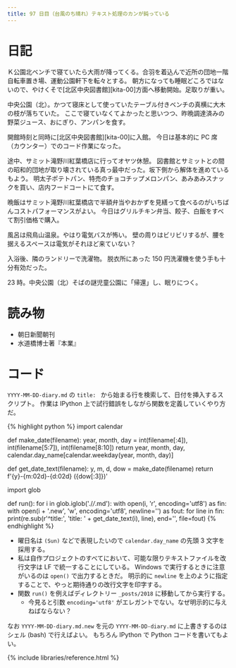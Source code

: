 ```yaml
---
title: 97 日目（台風のち晴れ）テキスト処理のカンが鈍っている
---
```


# 日記

Ｋ公園北ベンチで寝ていたら大雨が降ってくる。合羽を着込んで近所の団地一階自転車置き場、運動公園軒下を転々とする。
朝方になっても睡眠どころではないので、やけくそで[北区中央図書館][kita-00]方面へ移動開始。足取りが重い。

中央公園（北）。かつて寝床として使っていたテーブル付きベンチの真横に大木の枝が落ちていた。
ここで寝ていなくてよかったと思いつつ、昨晩調達済みの野菜ジュース、おにぎり、アンパンを食す。

開館時刻と同時に[北区中央図書館][kita-00]に入館。
今日は基本的に PC 席（カウンター）でのコード作業になった。

途中、サミット滝野川紅葉橋店に行ってオヤツ休憩。
図書館とサミットとの間の昭和的団地が取り壊されている真っ最中だった。坂下側から解体を進めているもよう。
明太子ポテトパン、特売のチョコチップメロンパン、あみあみスナックを買い、店内フードコートにて食す。

晩飯はサミット滝野川紅葉橋店で半額弁当やおかずを見繕って食べるのがいちばんコストパフォーマンスがよい。
今日はグリルチキン弁当、餃子、白飯をすべて割引価格で購入。

風呂は飛鳥山温泉。やはり電気バスが怖い。
壁の周りはビリビリするが、腰を据えるスペースは電気がそれほど来ていない？

入浴後、隣のランドリーで洗濯物。
脱衣所にあった 150 円洗濯機を使う手も十分有効だった。

23 時。中央公園（北）そばの謎児童公園に「帰還」し、眠りにつく。

# 読み物

* 朝日新聞朝刊
* 水道橋博士著『本業』

# コード

`YYYY-MM-DD-diary.md` の `title: ` から始まる行を検索して、日付を挿入するスクリプト。
作業は IPython 上で試行錯誤をしながら関数を定義していくやり方だ。

{% highlight python %}
import calendar

def make_date(filename):
    year, month, day = int(filename[:4]), int(filename[5:7]), int(filename[8:10])
    return year, month, day, calendar.day_name[calendar.weekday(year, month, day)]

def get_date_text(filename):
    y, m, d, dow = make_date(filename)
    return f'{y}-{m:02d}-{d:02d} ({dow[:3]})'

import glob

def run():
    for i in glob.iglob('./*/*.md'):
        with open(i, 'r', encoding='utf8') as fin:
            with open(i + '.new', 'w', encoding='utf8', newline='') as fout:
                for line in fin:
                    print(re.sub(r'^title:', 'title: ' + get_date_text(i), line), end='', file=fout)
{% endhighlight %}

* 曜日名は `(Sun)` などで表現したいので `calendar.day_name` の先頭 3 文字を採用する。
* 私は自作プロジェクトのすべてにおいて、可能な限りテキストファイルを改行文字は LF で統一することにしている。
  Windows で実行するときに注意がいるのは `open()` で出力するときだ。
  明示的に `newline` を上のように指定することで、やっと期待通りの改行文字を印字する。
* 関数 `run()` を例えばディレクトリー `_posts/2018` に移動してから実行する。
  * 今見ると引数 `encoding='utf8'` がエレガントでない。なぜ明示的に与えねばならない？

なお `YYYY-MM-DD-diary.md.new` を元の `YYYY-MM-DD-diary.md` に上書きするのはシェル (bash) で行えばよい。
もちろん IPython で Python コードを書いてもよい。

{% include libraries/reference.html %}
